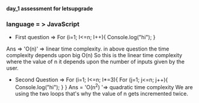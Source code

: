 #### day_1 assessment for letsupgrade

### language = > JavaScript

* First question =>
For (i=1; I<=n; I++){
Console.log("hi");
}

Ans => 'O(n)' => linear time complexity.
 in above question the time complexity depends upon big O(n)
So this is the linear time complexity where the value of n it depends upon the number of inputs given by the user.


* Second Question => 
For (i=1; I<=n; I*=3){
 For (j=1; j<=n; j++){
   Console.log("hi");
 }
}
Ans = 'O(n<sup>2</sup>) '=> quadratic time complexity
We are using the two loops that's why the value of n gets incremented twice.


